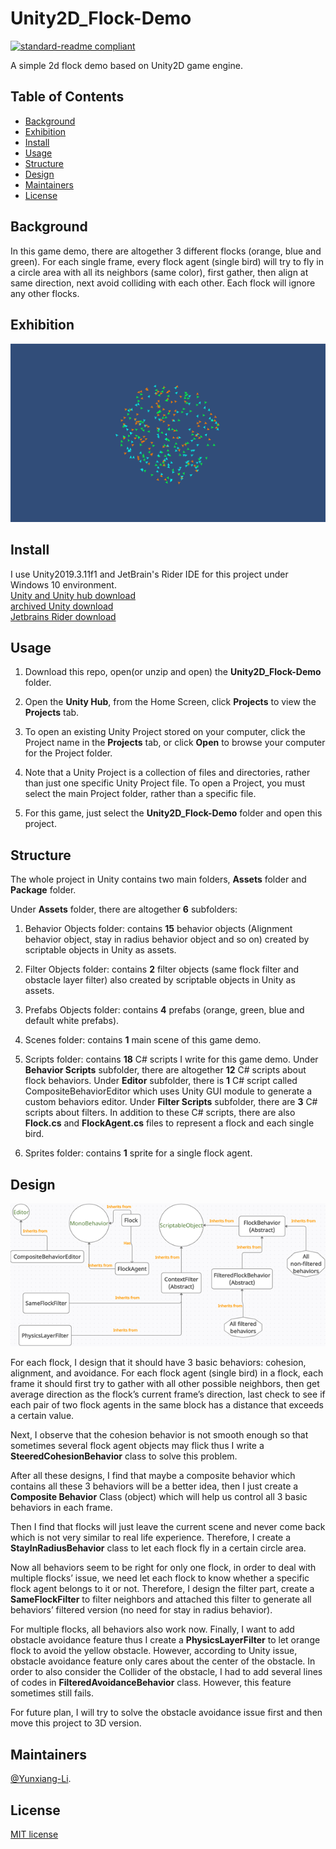 # Unity2D_Flock-Demo

[![standard-readme compliant](https://img.shields.io/badge/readme%20style-standard-brightgreen.svg?style=flat-square)](https://github.com/RichardLitt/standard-readme)

A simple 2d flock demo based on Unity2D game engine.

## Table of Contents

- [Background](#Background)
- [Exhibition](#Exhibition)
- [Install](#install)
- [Usage](#usage)
- [Structure](#Structure)
- [Design](#Design)
- [Maintainers](#Maintainers)
- [License](#license)

## Background

In this game demo, there are altogether 3 different flocks (orange, blue and green). For each single frame, every flock agent (single bird) will try to fly in a circle area with all its neighbors (same color), first gather, then align at same direction, next avoid colliding with each other. Each flock will ignore any other flocks.

## Exhibition

<div align="center"> <img src="https://github.com/Yunxiang-Li/Unity2D_Flock-Demo/blob/main/Screenshots%20and%20GIFs/Exhibition.gif"/> </div>

## Install

I use Unity2019.3.11f1 and JetBrain's Rider IDE for this project under Windows 10 environment.<br>
[Unity and Unity hub download](https://unity3d.com/get-unity/download)<br>
[archived Unity download ](https://unity3d.com/get-unity/download/archive)<br>
[Jetbrains Rider download](https://www.jetbrains.com/rider/download/#section=windows)

## Usage

1. Download this repo, open(or unzip and open) the **Unity2D_Flock-Demo** folder.

2. Open the **Unity Hub**, from the Home Screen, click **Projects** to view the **Projects** tab.

3. To open an existing Unity Project stored on your computer, click the Project name in the **Projects** tab, or click **Open** to browse your computer for the Project folder.

4. Note that a Unity Project is a collection of files and directories, rather than just one specific Unity Project file. To open a Project, you must select the main Project folder, rather than a specific file.

5. For this game, just select the **Unity2D_Flock-Demo** folder and open this project.

## Structure

The whole project in Unity contains two main folders, **Assets** folder and **Package** folder.

Under **Assets** folder, there are altogether **6** subfolders:

1. Behavior Objects folder: contains **15** behavior objects (Alignment behavior object, stay in radius behavior object and so on) created by scriptable objects in Unity as assets.

2. Filter Objects folder: contains **2** filter objects (same flock filter and obstacle layer filter) also created by scriptable objects in Unity as assets.

3. Prefabs Objects folder: contains **4** prefabs (orange, green, blue and default white prefabs).

4. Scenes folder: contains **1** main scene of this game demo.

5. Scripts folder: contains **18** C# scripts I write for this game demo. Under **Behavior Scripts** subfolder, there are altogether **12** C# scripts about flock behaviors. Under **Editor** subfolder, there is **1** C# script called CompositeBehaviorEditor which uses Unity GUI module to generate a custom behaviors editor. Under **Filter Scripts** subfolder, there are **3** C# scripts about filters. In addition to these C# scripts, there are also **Flock.cs** and **FlockAgent.cs** files to represent a flock and each single bird.

6. Sprites folder: contains **1** sprite for a single flock agent.

## Design

<div align="center"> <img src="https://github.com/Yunxiang-Li/Unity2D_Flock-Demo/blob/main/Screenshots%20and%20GIFs/class%20design.png"/> </div>

For each flock, I design that it should have 3 basic behaviors: cohesion, alignment, and avoidance. For each flock agent (single bird) in a flock, each frame it should first try to gather with all other possible neighbors, then get average direction as the flock’s current frame’s direction, last check to see if each pair of two flock agents in the same block has a distance that exceeds a certain value.

Next, I observe that the cohesion behavior is not smooth enough so that sometimes several flock agent objects may flick thus I write a **SteeredCohesionBehavior** class to solve this problem.

After all these designs, I find that maybe a composite behavior which contains all these 3 behaviors will be a better idea, then I just create a **Composite Behavior** Class (object) which will help us control all 3 basic behaviors in each frame.

Then I find that flocks will just leave the current scene and never come back which is not very similar to real life experience. Therefore, I create a **StayInRadiusBehavior** class to let each flock fly in a certain circle area.

Now all behaviors seem to be right for only one flock, in order to deal with multiple flocks’ issue, we need let each flock to know whether a specific flock agent belongs to it or not. Therefore, I design the filter part, create a **SameFlockFilter** to filter neighbors and attached this filter to generate all behaviors’ filtered version (no need for stay in radius behavior).

For multiple flocks, all behaviors also work now. Finally, I want to add obstacle avoidance feature thus I create a **PhysicsLayerFilter** to let orange flock to avoid the yellow obstacle. However, according to Unity issue, obstacle avoidance feature only cares about the center of the obstacle. In order to also consider the Collider of the obstacle, I had to add several lines of codes in **FilteredAvoidanceBehavior** class. However, this feature sometimes still fails.

For future plan, I will try to solve the obstacle avoidance issue first and then move this project to 3D version.

## Maintainers

[@Yunxiang-Li](https://github.com/Yunxiang-Li).

## License

[MIT license](https://github.com/Yunxiang-Li/Unity2D_Flock-Demo/blob/master/LICENSE)
